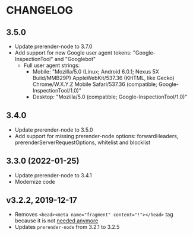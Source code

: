 # CHANGELOG

## 3.5.0
- Update prerender-node to 3.7.0
- Add support for new Google user agent tokens: "Google-InspectionTool" and "Googlebot"
  - Full user agent strings:
    - Mobile: "Mozilla/5.0 (Linux; Android 6.0.1; Nexus 5X Build/MMB29P) AppleWebKit/537.36 (KHTML, like Gecko) Chrome/W.X.Y.Z Mobile Safari/537.36 (compatible; Google-InspectionTool/1.0)"
    - Desktop: "Mozilla/5.0 (compatible; Google-InspectionTool/1.0)"

## 3.4.0
- Update prerender-node to 3.5.0
- Add support for missing prerender-node options: forwardHeaders, prerenderServerRequestOptions, whitelist and blocklist

## 3.3.0 (2022-01-25)
- Update prerender-node to 3.4.1
- Modernize code

## v3.2.2, 2019-12-17

* Removes `<head><meta name="fragment" content="!"></head>` tag because it is not [needed anymore](https://developers.google.com/search/docs/ajax-crawling/docs/getting-started)
* Updates `prerender-node` from 3.2.1 to 3.2.5

